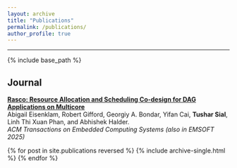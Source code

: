 ```yaml
---
layout: archive
title: "Publications"
permalink: /publications/
author_profile: true
---
```

---
{% include base_path %}

## Journal
**[Rasco: Resource Allocation and Scheduling Co-design for DAG Applications on Multicore](https://dl.acm.org/doi/pdf/10.1145/3761814)**  
Abigail Eisenklam, Robert Gifford, Georgiy A. Bondar, Yifan Cai, **Tushar Sial**, Linh Thi Xuan Phan, and Abhishek Halder.  
*ACM Transactions on Embedded Computing Systems (also in EMSOFT 2025)*  

{% for post in site.publications reversed %}
  {% include archive-single.html %}
{% endfor %}
